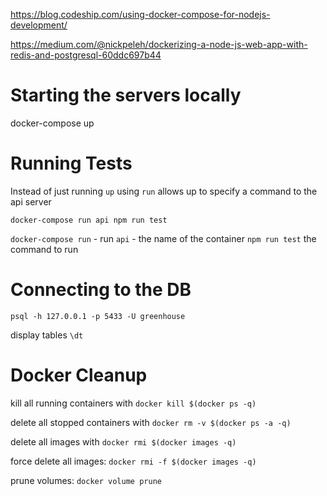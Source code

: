 


https://blog.codeship.com/using-docker-compose-for-nodejs-development/

https://medium.com/@nickpeleh/dockerizing-a-node-js-web-app-with-redis-and-postgresql-60ddc697b44



# Starting the servers locally

docker-compose up




# Running Tests

Instead of just running `up` using `run` allows up to specify a command to the api server

`docker-compose run api npm run test`

`docker-compose run` - run
`api` - the name of the container
`npm run test` the command to run




# Connecting to the DB

`psql -h 127.0.0.1 -p 5433 -U greenhouse`

display tables `\dt`




# Docker Cleanup


kill all running containers with `docker kill $(docker ps -q)`

delete all stopped containers with `docker rm -v $(docker ps -a -q)`

delete all images with `docker rmi $(docker images -q)`

force delete all images: `docker rmi -f $(docker images -q)`

prune volumes: `docker volume prune`